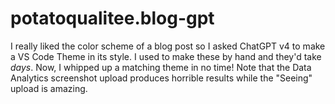 # potatoqualitee.blog-gpt

I really liked the color scheme of a blog post so I asked ChatGPT v4 to make a VS Code Theme in its style. I used to make these by hand and they'd take _days_. Now, I whipped up a matching theme in no time! Note that the Data Analytics screenshot upload produces horrible results while the "Seeing" upload is amazing.
